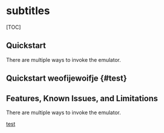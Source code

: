 # subtitles
[TOC]
## Quickstart

There are multiple ways to invoke the emulator.


## Quickstart weofijewoifje {#test}
## Features, Known Issues, and Limitations

There are multiple ways to invoke the emulator.


[test](https://gcr.io/cloud-spanner-emulator/emulator)

